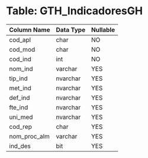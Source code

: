 # Table: GTH_IndicadoresGH

| Column Name | Data Type | Nullable |
|-------------|-----------|----------|
| cod_apl | char | NO |
| cod_mod | char | NO |
| cod_ind | int | NO |
| nom_ind | varchar | YES |
| tip_ind | nvarchar | YES |
| met_ind | nvarchar | YES |
| def_ind | nvarchar | YES |
| fte_ind | nvarchar | YES |
| uni_med | nvarchar | YES |
| cod_rep | char | YES |
| nom_proc_alm | varchar | YES |
| ind_des | bit | YES |
